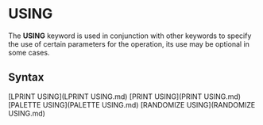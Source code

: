 # USING

The **USING** keyword is used in conjunction with other keywords to specify the use of certain parameters for the operation, its use may be optional in some cases.

  

## Syntax

[LPRINT USING](LPRINT USING.md)
[PRINT USING](PRINT USING.md)
[PALETTE USING](PALETTE USING.md)
[RANDOMIZE USING](RANDOMIZE USING.md)
  
